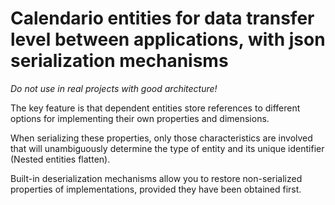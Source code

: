 # Calendario entities for data transfer level between applications, with json serialization mechanisms

*Do not use in real projects with good architecture!*

The key feature is that dependent entities store references to different options for implementing their own properties and dimensions. 

When serializing these properties, only those characteristics are involved that will unambiguously determine the type of entity and its unique identifier (Nested entities flatten). 

Built-in deserialization mechanisms allow you to restore non-serialized properties of implementations, provided they have been obtained first.
